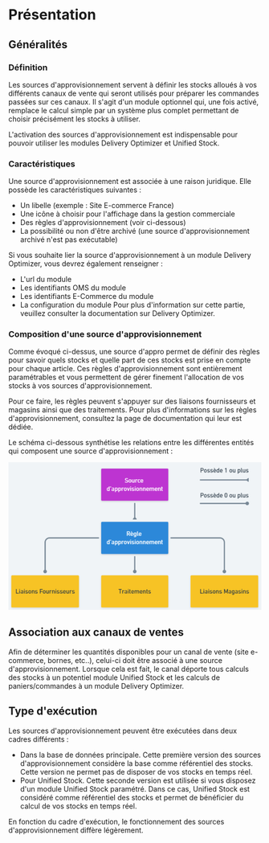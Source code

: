 # Présentation

## Généralités

### Définition

Les sources d'approvisionnement servent à définir les stocks alloués à vos différents canaux de vente qui seront utilisés pour préparer les commandes passées sur ces canaux.
Il s'agit d'un module optionnel qui, une fois activé, remplace le calcul simple par un système plus complet permettant de choisir précisément les stocks à utiliser.

L'activation des sources d'approvisionnement est indispensable pour pouvoir utiliser les modules Delivery Optimizer et Unified Stock.

### Caractéristiques

Une source d'approvisionnement est associée à une raison juridique. Elle possède les caractéristiques suivantes :
- Un libelle (exemple : Site E-commerce France)
- Une icône à choisir pour l'affichage dans la gestion commerciale
- Des règles d'approvisionnement (voir ci-dessous)
- La possibilité ou non d'être archivé (une source d'approvisionnement archivé n'est pas exécutable)

Si vous souhaite lier la source d'approvisionnement à un module Delivery Optimizer, vous devrez également renseigner :
- L'url du module
- Les identifiants OMS du module
- Les identifiants E-Commerce du module
- La configuration du module
Pour plus d'information sur cette partie, veuillez consulter la documentation sur Delivery Optimizer.

### Composition d'une source d'approvisionnement

Comme évoqué ci-dessus, une source d'appro permet de définir des règles pour savoir quels stocks et quelle part de ces stocks est prise en compte pour chaque article. Ces règles d'approvisionnement sont entièrement paramétrables et vous permettent de gérer finement l'allocation de vos stocks à vos sources d'approvisionnement.

Pour ce faire, les règles peuvent s'appuyer sur des liaisons fournisseurs et magasins ainsi que des traitements. Pour plus d'informations sur les règles d'approvisionnement, consultez la page de documentation qui leur est dédiée.

Le schéma ci-dessous synthétise les relations entre les différentes entités qui composent une source d'approvisionnement :

![Composition d'une source d'appro](img/CompositionSourceAppro.png)

## Association aux canaux de ventes

Afin de déterminer les quantités disponibles pour un canal de vente (site e-commerce, bornes, etc..), celui-ci doit être associé à une source d'approvisionnement. Lorsque cela est fait, le canal déporte tous calculs des stocks à un potentiel module Unified Stock et les calculs de paniers/commandes à un module Delivery Optimizer.

## Type d'exécution

Les sources d'approvisionnement peuvent être exécutées dans deux cadres différents :
 - Dans la base de données principale. Cette première version des sources d'approvisionnement considère la base comme référentiel des stocks. Cette version ne permet pas de disposer de vos stocks en temps réel.
 - Pour Unified Stock. Cette seconde version est utilisée si vous disposez d'un module Unified Stock paramétré. Dans ce cas, Unified Stock est considéré comme référentiel des stocks et permet de bénéficier du calcul de vos stocks en temps réel.

 En fonction du cadre d'exécution, le fonctionnement des sources d'approvisionnement diffère légèrement.
